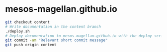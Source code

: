# mesos-magellan.github.io

```bash
git checkout content
# Write documentation in the content branch
./deploy.sh
# Deploy documentation to mesos-magellan.github.io with the deploy script
git commit -am "Relevant short commit message"
git push origin content
```
